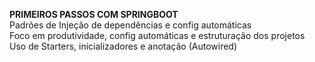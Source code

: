 **PRIMEIROS PASSOS COM SPRINGBOOT**
<br/>Padrões de Injeção de dependências e config automáticas
<br/>Foco em produtividade, config automáticas e estruturação dos projetos
<br/>Uso de Starters, inicializadores e anotação (Autowired)